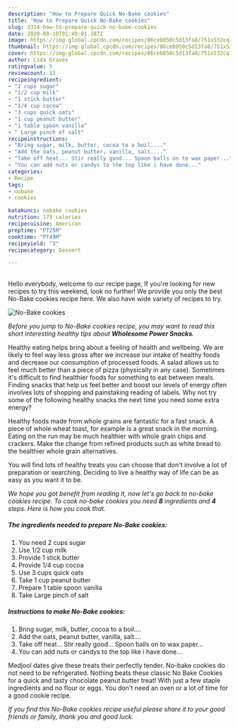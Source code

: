 ```yaml
---
description: "How to Prepare Quick No-Bake cookies"
title: "How to Prepare Quick No-Bake cookies"
slug: 3314-how-to-prepare-quick-no-bake-cookies
date: 2020-08-18T01:49:01.187Z
image: https://img-global.cpcdn.com/recipes/86ceb050c5d13fa8/751x532cq70/no-bake-cookies-recipe-main-photo.jpg
thumbnail: https://img-global.cpcdn.com/recipes/86ceb050c5d13fa8/751x532cq70/no-bake-cookies-recipe-main-photo.jpg
cover: https://img-global.cpcdn.com/recipes/86ceb050c5d13fa8/751x532cq70/no-bake-cookies-recipe-main-photo.jpg
author: Lida Graves
ratingvalue: 5
reviewcount: 12
recipeingredient:
- "2 cups sugar"
- "1/2 cup milk"
- "1 stick butter"
- "1/4 cup cocoa"
- "3 cups quick oats"
- "1 cup peanut butter"
- "1 table spoon vanilla"
- " Large pinch of salt"
recipeinstructions:
- "Bring sugar, milk, butter, cocoa to a boil...."
- "Add the oats, peanut butter, vanilla, salt...."
- "Take off heat... Stir really good... Spoon balls on to wax paper..."
- "You can add nuts or candys to the top like i have done..."
categories:
- Recipe
tags:
- nobake
- cookies

katakunci: nobake cookies 
nutrition: 173 calories
recipecuisine: American
preptime: "PT25M"
cooktime: "PT49M"
recipeyield: "3"
recipecategory: Dessert

---
```

<br>
Hello everybody, welcome to our recipe page, If you're looking for new recipes to try this weekend, look no further! We provide you only the best No-Bake cookies recipe here. We also have wide variety of recipes to try.
<br>


![No-Bake cookies](https://img-global.cpcdn.com/recipes/86ceb050c5d13fa8/751x532cq70/no-bake-cookies-recipe-main-photo.jpg)

<i>Before you jump to No-Bake cookies recipe, you may want to read this short interesting healthy tips about 
<strong>Wholesome Power Snacks</strong>.</i>
</br>

Healthy eating helps bring about a feeling of health and wellbeing. We are likely to feel way less gross after we increase our intake of healthy foods and decrease our consumption of processed foods. A salad allows us to feel much better than a piece of pizza (physically in any case). Sometimes it's difficult to find healthier foods for something to eat between meals. Finding snacks that help us feel better and boost our levels of energy often involves lots of shopping and painstaking reading of labels. Why not try some of the following healthy snacks the next time you need some extra energy?

Healthy foods made from whole grains are fantastic for a fast snack. A piece of whole wheat toast, for example is a great snack in the morning. Eating on the run may be much healthier with whole grain chips and crackers. Make the change from refined products such as white bread to the healthier whole grain alternatives.

You will find lots of healthy treats you can choose that don't involve a lot of preparation or searching. Deciding to live a healthy way of life can be as easy as you want it to be.


<i>We hope you got benefit from reading it, now let's go back to no-bake cookies recipe. To cook no-bake cookies you need <strong>8</strong> ingredients and <strong>4</strong> steps. Here is how you cook that.
</i>

##### The ingredients needed to prepare No-Bake cookies:

1. You need 2 cups sugar
1. Use 1/2 cup milk
1. Provide 1 stick butter
1. Provide 1/4 cup cocoa
1. Use 3 cups quick oats
1. Take 1 cup peanut butter
1. Prepare 1 table spoon vanilla
1. Take  Large pinch of salt


##### Instructions to make No-Bake cookies:

1. Bring sugar, milk, butter, cocoa to a boil....
1. Add the oats, peanut butter, vanilla, salt....
1. Take off heat... Stir really good... Spoon balls on to wax paper...
1. You can add nuts or candys to the top like i have done...


Medjool dates give these treats their perfectly tender. No-bake cookies do not need to be refrigerated. Nothing beats these classic No Bake Cookies for a quick and tasty chocolate peanut butter treat! With just a few staple ingredients and no flour or eggs. You don&#39;t need an oven or a lot of time for a good cookie recipe. 

<i>If you find this No-Bake cookies recipe useful please share it to your good friends or family, thank you and good luck.</i>
